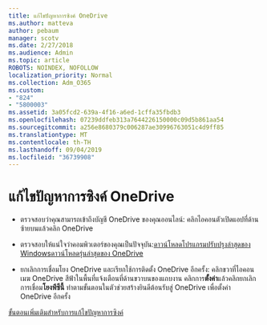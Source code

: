 ```yaml
---
title: แก้ไขปัญหาการซิงค์ OneDrive
ms.author: matteva
author: pebaum
manager: scotv
ms.date: 2/27/2018
ms.audience: Admin
ms.topic: article
ROBOTS: NOINDEX, NOFOLLOW
localization_priority: Normal
ms.collection: Adm_O365
ms.custom:
- "824"
- "5800003"
ms.assetid: 3a05fcd2-639a-4f16-a6ed-1cffa35fbdb3
ms.openlocfilehash: 07239ddfeb313a7644226150000c09d5b861aa54
ms.sourcegitcommit: a256e8680379c006287ae30996763051c4d9ff85
ms.translationtype: MT
ms.contentlocale: th-TH
ms.lasthandoff: 09/04/2019
ms.locfileid: "36739908"
---
```

# <a name="fix-onedrive-sync-problems"></a>แก้ไขปัญหาการซิงค์ OneDrive

- ตรวจสอบว่าคุณสามารถเข้าถึงบัญชี OneDrive ของคุณออนไลน์: คลิกไอคอนตัวเปิดแอปที่ด้านซ้ายบนแล้วคลิก OneDrive
    
- ตรวจสอบให้แน่ใจว่าคอมพิวเตอร์ของคุณเป็นปัจจุบัน:[ดาวน์โหลดโปรแกรมปรับปรุงล่าสุดของ Windows](http://go.microsoft.com/fwlink/p/?LinkId=825773)[ดาวน์โหลดรุ่นล่าสุดของ OneDrive](https://go.microsoft.com/fwlink/p/?linkid=844652)
    
- ยกเลิกการเชื่อมโยง OneDrive และเรียกใช้การติดตั้ง OneDrive อีกครั้ง: คลิกขวาที่ไอคอนเมฆ OneDrive สีฟ้าในพื้นที่แจ้งเตือนที่ด้านขวาบนของแถบงาน คลิกการ**ตั้งค่า**แล้วคลิกยกเลิกการเชื่อม**โยงพีซีนี้** ทำตามขั้นตอนในตัวช่วยสร้างยินดีต้อนรับสู่ OneDrive เพื่อตั้งค่า OneDrive อีกครั้ง
    
[ขั้นตอนเพิ่มเติมสำหรับการแก้ไขปัญหาการซิงค์](https://support.office.com/article/fix-onedrive-for-business-sync-problems-207e983e-146d-404c-a994-672ef29e1f90)
  

